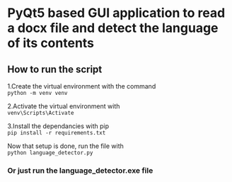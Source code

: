 <h1>PyQt5 based GUI application to read a docx file and detect the language of its contents</h1>

<h2> How to run the script</h2>

1.Create the virtual environment with the command<br>
`python -m venv venv`

2.Activate the virtual environment with<br>
`venv\Scripts\Activate`

3.Install the dependancies with pip<br>
`pip install -r requirements.txt`

Now that setup is done, run the file with<br>
`python language_detector.py`

<h3>Or just run the language_detector.exe file </h3><br>
